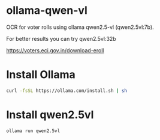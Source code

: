 # ollama-qwen-vl

OCR for voter rolls using ollama qwen2.5-vl (qwen2.5vl:7b).

For better results you can try qwen2.5vl:32b

https://voters.eci.gov.in/download-eroll



# Install Ollama
```bash
curl -fsSL https://ollama.com/install.sh | sh
```

# Install qwen2.5vl

```bash
ollama run qwen2.5vl
```
